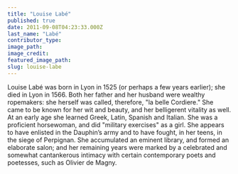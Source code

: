 ```yaml
---
title: "Louise Labé"
published: true
date: 2011-09-08T04:23:33.000Z
last_name: "Labé"
contributor_type:
image_path:
image_credit:
featured_image_path:
slug: louise-labe
---
```


Louise Labé was born in Lyon in 1525 (or perhaps a few years earlier); she died in Lyon in 1566. Both her father and her husband were wealthy ropemakers: she herself was called, therefore, "la belle Cordiere." She came to be known for her wit and beauty, and her belligerent vitality as well. At an early age she learned Greek, Latin, Spanish and Italian. She was a proficient horsewoman, and did "military exercises" as a girl. She appears to have enlisted in the Dauphin’s army and to have fought, in her teens, in the siege of Perpignan. She accumulated an eminent library, and formed an elaborate salon; and her remaining years were marked by a celebrated and somewhat cantankerous intimacy with certain contemporary poets and poetesses, such as Olivier de Magny.

